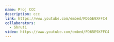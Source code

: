 ```yaml
---
name: Proj CCC
description: ccc
link: https://www.youtube.com/embed/PD65E9XFFC4
collaborators:
  - Shruti
video: https://www.youtube.com/embed/PD65E9XFFC4
---
```

